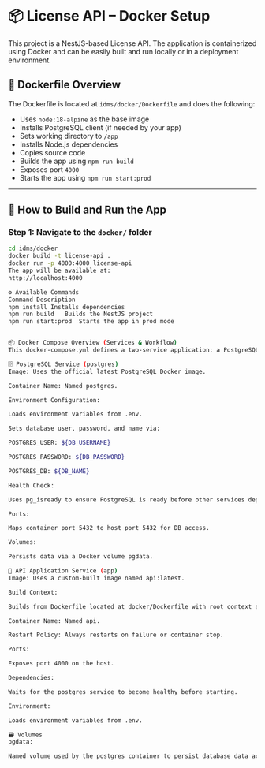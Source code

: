 # 📦 License API – Docker Setup

This project is a NestJS-based License API. The application is containerized using Docker and can be easily built and run locally or in a deployment environment.

## 🐳 Dockerfile Overview

The Dockerfile is located at `idms/docker/Dockerfile` and does the following:

- Uses `node:18-alpine` as the base image
- Installs PostgreSQL client (if needed by your app)
- Sets working directory to `/app`
- Installs Node.js dependencies
- Copies source code
- Builds the app using `npm run build`
- Exposes port `4000`
- Starts the app using `npm run start:prod`

---

## 🚀 How to Build and Run the App

### Step 1: Navigate to the `docker/` folder

```bash
cd idms/docker
docker build -t license-api .
docker run -p 4000:4000 license-api
The app will be available at:
http://localhost:4000

⚙️ Available Commands
Command	Description
npm install	Installs dependencies
npm run build	Builds the NestJS project
npm run start:prod	Starts the app in prod mode


📦 Docker Compose Overview (Services & Workflow)
This docker-compose.yml defines a two-service application: a PostgreSQL database and a Node.js API.

🗄️ PostgreSQL Service (postgres)
Image: Uses the official latest PostgreSQL Docker image.

Container Name: Named postgres.

Environment Configuration:

Loads environment variables from .env.

Sets database user, password, and name via:

POSTGRES_USER: ${DB_USERNAME}

POSTGRES_PASSWORD: ${DB_PASSWORD}

POSTGRES_DB: ${DB_NAME}

Health Check:

Uses pg_isready to ensure PostgreSQL is ready before other services depend on it.

Ports:

Maps container port 5432 to host port 5432 for DB access.

Volumes:

Persists data via a Docker volume pgdata.

🚀 API Application Service (app)
Image: Uses a custom-built image named api:latest.

Build Context:

Builds from Dockerfile located at docker/Dockerfile with root context as ...

Container Name: Named api.

Restart Policy: Always restarts on failure or container stop.

Ports:

Exposes port 4000 on the host.

Dependencies:

Waits for the postgres service to become healthy before starting.

Environment:

Loads environment variables from .env.

🗃️ Volumes
pgdata:

Named volume used by the postgres container to persist database data across restarts.


